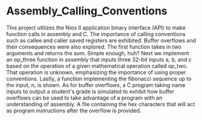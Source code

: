 # Assembly_Calling_Conventions
This project utilizes the Nios II application binary interface (API) to make function calls in assembly and C. The importance of calling conventions such as callee and caller saved registers are exhibited. Buffer overflows and their consequences were also explored. The first function takes in two arguments and returns the sum. Simple enough, huh? Next we implement an op_three function in assembly that inputs three 32-bit inputs a, b, and c based on the operation of a given mathematical operation called op_two. That operation is unknown, emphasizing the importance of using proper conventions. Lastly, a function implementing the fibonacci sequence up to the input, n, is shown. As for buffer overflows, a C program taking name inputs to output a student's grade is simulated to exhibit how buffer overflows can be used to take advantage of a program with an understanding of assembly. A file containing the hex characters that will act as program instructions after the overflow is provided.
